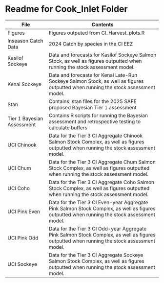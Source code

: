 # Readme for Cook_Inlet Folder
|File|Contents|
|----|--------|
|Figures| Figures outputed from CI_Harvest_plots.R|
|Inseason Catch Data| 2024 Catch by species in the CI EEZ|
|Kasilof Sockeye| Data and forecasts for Kasilof Sockeye Salmon Stock, as well as figures outputted when running the stock assessment model.|
|Kenai Sockeye| Data and forecasts for Kenai Late-Run Sockeye Salmon Stock, as well as figures outputted when running the stock assessment model.|
|Stan| Contains .stan files for the 2025 SAFE proposed Bayesian Tier 1 assessment|
|Tier 1 Bayesian Assessment| Contains R scripts for running the Bayesian assessment and retrospective testing to calculate buffers|
|UCI Chinook| Data for the Tier 3 CI Aggregate Chinook Salmon Stock Complex, as well as figures outputted when running the stock assessment model.|
|UCI Chum| Data for the Tier 3 CI Aggregate Chum Salmon Stock Complex, as well as figures outputted when running the stock assessment model.|
|UCI Coho| Data for the Tier 3 CI Aggregate Coho Salmon Stock Complex, as well as figures outputted when running the stock assessment model.|
|UCI Pink Even| Data for the Tier 3 CI Even-year Aggregate Pink Salmon Stock Complex, as well as figures outputted when running the stock assessment model.|
|UCI Pink Odd| Data for the Tier 3 CI Odd-year Aggregate Pink Salmon Stock Complex, as well as figures outputted when running the stock assessment model.|
|UCI Sockeye| Data for the Tier 3 CI Aggregate Sockeye Salmon Stock Complex, as well as figures outputted when running the stock assessment model.|
